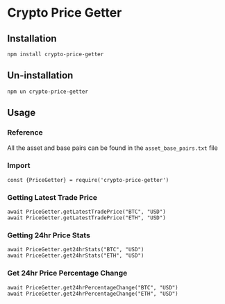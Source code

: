 # Crypto Price Getter
## Installation
```
npm install crypto-price-getter
```
## Un-installation
```
npm un crypto-price-getter
```

## Usage
### Reference
All the asset and base pairs can be found in the `asset_base_pairs.txt` file
### Import
```
const {PriceGetter} = require('crypto-price-getter')
```

### Getting Latest Trade Price
```
await PriceGetter.getLatestTradePrice("BTC", "USD")
await PriceGetter.getLatestTradePrice("ETH", "USD")
```

### Getting 24hr Price Stats
```
await PriceGetter.get24hrStats("BTC", "USD")
await PriceGetter.get24hrStats("ETH", "USD")
```

### Get 24hr Price Percentage Change
```
await PriceGetter.get24hrPercentageChange("BTC", "USD")
await PriceGetter.get24hrPercentageChange("ETH", "USD")
```
